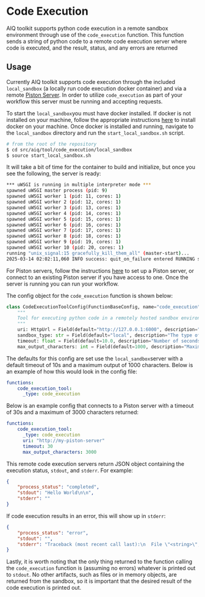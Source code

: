 <!--
SPDX-FileCopyrightText: Copyright (c) 2025, NVIDIA CORPORATION & AFFILIATES. All rights reserved.
SPDX-License-Identifier: Apache-2.0

Licensed under the Apache License, Version 2.0 (the "License");
you may not use this file except in compliance with the License.
You may obtain a copy of the License at

http://www.apache.org/licenses/LICENSE-2.0

Unless required by applicable law or agreed to in writing, software
distributed under the License is distributed on an "AS IS" BASIS,
WITHOUT WARRANTIES OR CONDITIONS OF ANY KIND, either express or implied.
See the License for the specific language governing permissions and
limitations under the License.
-->
# Code Execution

AIQ toolkit supports python code execution in a remote sandbox environment through use of the `code_execution` function. This function sends a string of python code to a remote code execution server where code is executed, and the result, status, and any errors are returned

## Usage
Currently AIQ toolkit supports code execution through the included `local_sandbox` (a locally run code execution docker container) and via a remote [Piston Server](https://github.com/engineer-man/piston). In order to utilize `code_execution` as part of your workflow this server must be running and accepting requests.

To start the `local_sandbox`you must have docker installed. If docker is not installed on your machine, follow the appropriate instructions [here](https://docs.docker.com/get-started/get-docker/) to install docker on your machine. Once docker is installed and running, navigate to the `local_sandbox` directory and run the `start_local_sandbox.sh` script.

```bash
# from the root of the repository
$ cd src/aiq/tool/code_execution/local_sandbox
$ source start_local_sandbox.sh
```
It will take a bit of time for the container to build and initialize, but once you see the following, the server is ready:
```bash
*** uWSGI is running in multiple interpreter mode ***
spawned uWSGI master process (pid: 9)
spawned uWSGI worker 1 (pid: 11, cores: 1)
spawned uWSGI worker 2 (pid: 12, cores: 1)
spawned uWSGI worker 3 (pid: 13, cores: 1)
spawned uWSGI worker 4 (pid: 14, cores: 1)
spawned uWSGI worker 5 (pid: 15, cores: 1)
spawned uWSGI worker 6 (pid: 16, cores: 1)
spawned uWSGI worker 7 (pid: 17, cores: 1)
spawned uWSGI worker 8 (pid: 18, cores: 1)
spawned uWSGI worker 9 (pid: 19, cores: 1)
spawned uWSGI worker 10 (pid: 20, cores: 1)
running "unix_signal:15 gracefully_kill_them_all" (master-start)...
2025-03-14 02:02:11,060 INFO success: quit_on_failure entered RUNNING state, process has stayed up for > than 1 seconds (startsecs)
```

For Piston servers, follow the instructions [here](https://github.com/engineer-man/piston) to set up a Piston server, or connect to an existing Piston server if you have access to one. Once the server is running you can run your workflow.

The config object for the `code_execution` function is shown below:
```python
class CodeExecutionToolConfig(FunctionBaseConfig, name="code_execution"):
    """
    Tool for executing python code in a remotely hosted sandbox environment.
    """
    uri: HttpUrl = Field(default="http://127.0.0.1:6000", description="URI for the code execution sandbox server")
    sandbox_type: str = Field(default="local", description="The type of code execution sandbox")
    timeout: float = Field(default=10.0, description="Number of seconds to wait for a code execution request")
    max_output_characters: int = Field(default=1000, description="Maximum number of characters that can be returned")
```
The defaults for this config are set use the `local_sandbox`server with a default timeout of 10s and a maximum output of 1000 characters. Below is an example of how this would look in the config file:
```yaml
functions:
    code_execution_tool:
      _type: code_execution
```

Below is an example config that connects to a Piston server with a timeout of 30s and a maximum of 3000 characters returned:
```yaml
functions:
    code_execution_tool:
      _type: code_execution
      uri: "http://my-piston-server"
      timeout: 30
      max_output_characters: 3000
```

This remote code execution servers return JSON object containing the execution status, `stdout`, and `stderr`. For example:

```json
{
    "process_status": "completed",
    "stdout": "Hello World\n\n",
    "stderr": ""
}
```
If code execution results in an error, this will show up in `stderr`:
```json
{
    "process_status": "error",
    "stdout": "",
    "stderr": "Traceback (most recent call last):\n  File \"<string>\", line 19, in <module>\n  File \"<string>\", line 1, in <module>\nZeroDivisionError: division by zero\n\n"
}
```
Lastly, it is worth noting that the only thing returned to the function calling the `code_execution` function is (assuming no errors) whatever is printed out to `stdout`. No other artifacts, such as files or in memory objects, are returned from the sandbox, so it is important that the desired result of the code execution is printed out.
